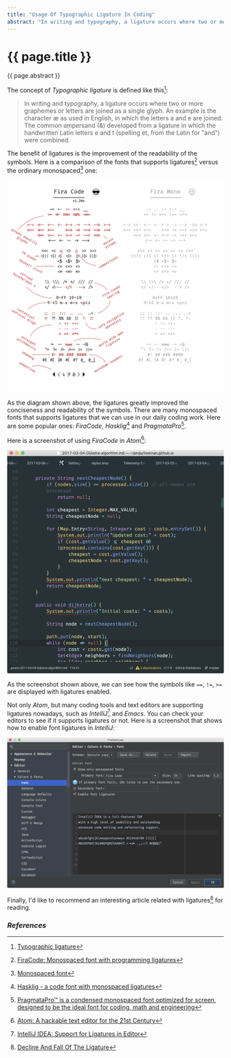 ```yaml
---
title: "Usage Of Typographic Ligature In Coding"
abstract: "In writing and typography, a ligature occurs where two or more graphemes or letters are joined as a single glyph. In this article, I'd like to introduce several fonts that supports ligatures you can use in various coding tools and text editors."
---
```


# {{ page.title }}

{{ page.abstract }}

The concept of _Typographic ligature_ is defined like this[^ligature]:

[^ligature]: [Typographic ligature](https://en.wikipedia.org/wiki/Typographic_ligature)

> In writing and typography, a ligature occurs where two or more graphemes or letters are joined as a single glyph. An example is the character æ as used in English, in which the letters a and e are joined. The common ampersand (&) developed from a ligature in which the handwritten Latin letters e and t (spelling et, from the Latin for "and") were combined.

The benefit of ligatures is the improvement of the readability of the symbols. Here is a comparison of the fonts that supports ligatures[^firacode] versus the ordinary monospaced[^monospace] one:

[^firacode]: [FiraCode: Monospaced font with programming ligatures](https://github.com/tonsky/FiraCode)

[^monospace]: [Monospaced font](https://en.wikipedia.org/wiki/Monospaced_font)

![all_ligatures](https://github.com/liweinan/blogpicbackup/blob/master/data/all_ligatures.png)

As the diagram shown above, the ligatures greatly improved the conciseness and readability of the symbols. There are many monospaced fonts that supports ligatures that we can use in our daily coding work. Here are some popular ones: _FiraCode_, _Hasklig_[^hasklig] and _PragmataPro_[^pragmatapro].

[^hasklig]: [Hasklig - a code font with monospaced ligatures](https://github.com/i-tu/Hasklig)

[^monoid]: [monoid: Customisable coding font with alternates, ligatures and contextual positioning. Crazy crisp at 12px/9pt. http://larsenwork.com/monoid/](https://github.com/JB-Dmitry/monoid)

[^pragmatapro]: [PragmataPro™ is a condensed monospaced font optimized for screen, designed to be the ideal font for coding, math and engineering](https://www.fsd.it/shop/fonts/pragmatapro/)

Here is a screenshot of using _FiraCode_ in _Atom_[^atom]:

[^atom]: [Atom: A hackable text editor for the 21st Century](https://atom.io/)

![atom](https://github.com/liweinan/blogpicbackup/blob/master/data/2017-03-07-atom.png)

As the screenshot shown above, we can see how the symbols like `==`, `!=`, `>=` are displayed with ligatures enabled.

Not only _Atom_, but many coding tools and text editors are supporting ligatures nowadays, such as _IntelliJ_[^intellij] and _Emacs_. You can check your editors to see if it supports ligatures or not. Here is a screenshot that shows how to enable font ligatures in _IntelliJ_:

![2017-03-08-intellij-ligature.png](https://github.com/liweinan/blogpicbackup/blob/master/data/2017-03-08-intellij-ligature.png)

Finally, I'd like to recommend an interesting article related with ligatures[^decline-and-fall-of-the-ligature] for reading.

[^intellij]: [IntelliJ IDEA: Support for Ligatures in Editor](https://confluence.jetbrains.com/display/IDEADEV/Support+for+Ligatures+in+Editor)

[^decline-and-fall-of-the-ligature]: [Decline And Fall Of The Ligature](http://ilovetypography.com/2007/09/09/decline-and-fall-of-the-ligature/)

### _References_
